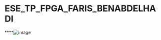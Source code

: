 # ESE_TP_FPGA_FARIS_BENABDELHADI

****![image](https://github.com/user-attachments/assets/cc96e5e8-a7f8-49ce-a5f3-19d23ffa2958)
